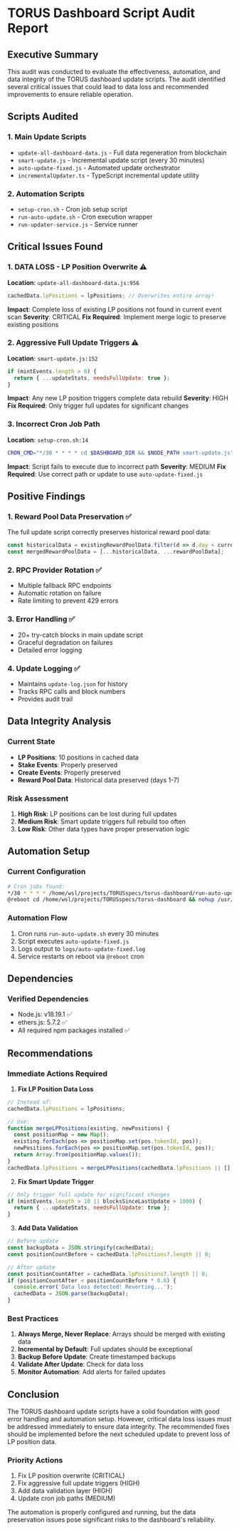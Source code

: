 # TORUS Dashboard Script Audit Report

## Executive Summary

This audit was conducted to evaluate the effectiveness, automation, and data integrity of the TORUS dashboard update scripts. The audit identified several critical issues that could lead to data loss and recommended improvements to ensure reliable operation.

## Scripts Audited

### 1. Main Update Scripts
- `update-all-dashboard-data.js` - Full data regeneration from blockchain
- `smart-update.js` - Incremental update script (every 30 minutes)
- `auto-update-fixed.js` - Automated update orchestrator
- `incrementalUpdater.ts` - TypeScript incremental update utility

### 2. Automation Scripts
- `setup-cron.sh` - Cron job setup script
- `run-auto-update.sh` - Cron execution wrapper
- `run-updater-service.js` - Service runner

## Critical Issues Found

### 1. **DATA LOSS - LP Position Overwrite** ⚠️
**Location**: `update-all-dashboard-data.js:956`
```javascript
cachedData.lpPositions = lpPositions; // Overwrites entire array!
```
**Impact**: Complete loss of existing LP positions not found in current event scan
**Severity**: CRITICAL
**Fix Required**: Implement merge logic to preserve existing positions

### 2. **Aggressive Full Update Triggers** ⚠️
**Location**: `smart-update.js:152`
```javascript
if (mintEvents.length > 0) {
  return { ...updateStats, needsFullUpdate: true };
}
```
**Impact**: Any new LP position triggers complete data rebuild
**Severity**: HIGH
**Fix Required**: Only trigger full updates for significant changes

### 3. **Incorrect Cron Job Path**
**Location**: `setup-cron.sh:14`
```bash
CRON_CMD="*/30 * * * * cd $DASHBOARD_DIR && $NODE_PATH smart-update.js"
```
**Impact**: Script fails to execute due to incorrect path
**Severity**: MEDIUM
**Fix Required**: Use correct path or update to use `auto-update-fixed.js`

## Positive Findings

### 1. **Reward Pool Data Preservation** ✅
The full update script correctly preserves historical reward pool data:
```javascript
const historicalData = existingRewardPoolData.filter(d => d.day < currentDayNumber);
const mergedRewardPoolData = [...historicalData, ...rewardPoolData];
```

### 2. **RPC Provider Rotation** ✅
- Multiple fallback RPC endpoints
- Automatic rotation on failure
- Rate limiting to prevent 429 errors

### 3. **Error Handling** ✅
- 20+ try-catch blocks in main update script
- Graceful degradation on failures
- Detailed error logging

### 4. **Update Logging** ✅
- Maintains `update-log.json` for history
- Tracks RPC calls and block numbers
- Provides audit trail

## Data Integrity Analysis

### Current State
- **LP Positions**: 10 positions in cached data
- **Stake Events**: Properly preserved
- **Create Events**: Properly preserved
- **Reward Pool Data**: Historical data preserved (days 1-7)

### Risk Assessment
1. **High Risk**: LP positions can be lost during full updates
2. **Medium Risk**: Smart update triggers full rebuild too often
3. **Low Risk**: Other data types have proper preservation logic

## Automation Setup

### Current Configuration
```bash
# Cron jobs found:
*/30 * * * * /home/wsl/projects/TORUSspecs/torus-dashboard/run-auto-update.sh
@reboot cd /home/wsl/projects/TORUSspecs/torus-dashboard && nohup /usr/bin/node run-updater-service.js >> logs/reboot-service.log 2>&1 &
```

### Automation Flow
1. Cron runs `run-auto-update.sh` every 30 minutes
2. Script executes `auto-update-fixed.js`
3. Logs output to `logs/auto-update-fixed.log`
4. Service restarts on reboot via `@reboot` cron

## Dependencies

### Verified Dependencies
- Node.js: v18.19.1 ✅
- ethers.js: 5.7.2 ✅
- All required npm packages installed ✅

## Recommendations

### Immediate Actions Required

1. **Fix LP Position Data Loss**
```javascript
// Instead of:
cachedData.lpPositions = lpPositions;

// Use:
function mergeLPPositions(existing, newPositions) {
  const positionMap = new Map();
  existing.forEach(pos => positionMap.set(pos.tokenId, pos));
  newPositions.forEach(pos => positionMap.set(pos.tokenId, pos));
  return Array.from(positionMap.values());
}
cachedData.lpPositions = mergeLPPositions(cachedData.lpPositions || [], lpPositions);
```

2. **Fix Smart Update Trigger**
```javascript
// Only trigger full update for significant changes
if (mintEvents.length > 10 || blocksSinceLastUpdate > 1000) {
  return { ...updateStats, needsFullUpdate: true };
}
```

3. **Add Data Validation**
```javascript
// Before update
const backupData = JSON.stringify(cachedData);
const positionCountBefore = cachedData.lpPositions?.length || 0;

// After update
const positionCountAfter = cachedData.lpPositions?.length || 0;
if (positionCountAfter < positionCountBefore * 0.8) {
  console.error('Data loss detected! Reverting...');
  cachedData = JSON.parse(backupData);
}
```

### Best Practices

1. **Always Merge, Never Replace**: Arrays should be merged with existing data
2. **Incremental by Default**: Full updates should be exceptional
3. **Backup Before Update**: Create timestamped backups
4. **Validate After Update**: Check for data loss
5. **Monitor Automation**: Add alerts for failed updates

## Conclusion

The TORUS dashboard update scripts have a solid foundation with good error handling and automation setup. However, critical data loss issues must be addressed immediately to ensure data integrity. The recommended fixes should be implemented before the next scheduled update to prevent loss of LP position data.

### Priority Actions
1. Fix LP position overwrite (CRITICAL)
2. Fix aggressive full update triggers (HIGH)
3. Add data validation layer (HIGH)
4. Update cron job paths (MEDIUM)

The automation is properly configured and running, but the data preservation issues pose significant risks to the dashboard's reliability.